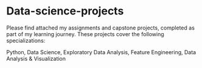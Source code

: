 # Data-science-projects
Please find attached my assignments and capstone projects, completed as part of my learning journey. These projects cover the following specializations:

Python,
Data Science,
Exploratory Data Analysis,
Feature Engineering,
Data Analysis & Visualization
